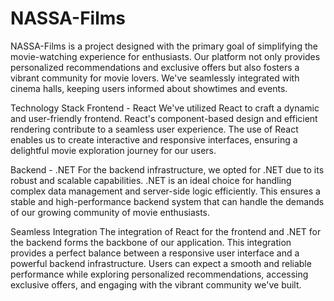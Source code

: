 # NASSA-Films
NASSA-Films is a project designed with the primary goal of simplifying the movie-watching experience for enthusiasts. Our platform not only provides personalized recommendations and exclusive offers but also fosters a vibrant community for movie lovers. We've seamlessly integrated with cinema halls, keeping users informed about showtimes and events.

Technology Stack
Frontend - React
We've utilized React to craft a dynamic and user-friendly frontend. React's component-based design and efficient rendering contribute to a seamless user experience. The use of React enables us to create interactive and responsive interfaces, ensuring a delightful movie exploration journey for our users.

Backend - .NET
For the backend infrastructure, we opted for .NET due to its robust and scalable capabilities. .NET is an ideal choice for handling complex data management and server-side logic efficiently. This ensures a stable and high-performance backend system that can handle the demands of our growing community of movie enthusiasts.

Seamless Integration
The integration of React for the frontend and .NET for the backend forms the backbone of our application. This integration provides a perfect balance between a responsive user interface and a powerful backend infrastructure. Users can expect a smooth and reliable performance while exploring personalized recommendations, accessing exclusive offers, and engaging with the vibrant community we've built.

